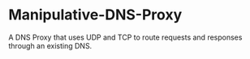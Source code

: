 # Manipulative-DNS-Proxy
A DNS Proxy that uses UDP and TCP to route requests and responses through an existing DNS.
